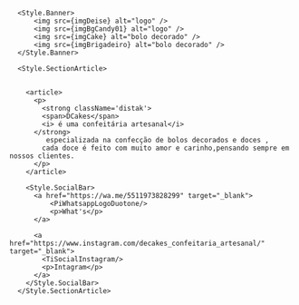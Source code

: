 
      <Style.Banner>
          <img src={imgDeise} alt="logo" />
          <img src={imgBgCandy01} alt="logo" />
          <img src={imgCake} alt="bolo decorado" />
          <img src={imgBrigadeiro} alt="bolo decorado" />
      </Style.Banner>

      <Style.SectionArticle>
   
        
        <article>
          <p>
            <strong className='distak'>
            <span>DCakes</span>
            <i> é uma confeitária artesanal</i>
          </strong>
             especializada na confecção de bolos decorados e doces ,
            cada doce é feito com muito amor e carinho,pensando sempre em nossos clientes.
          </p>
        </article>

        <Style.SocialBar>
          <a href="https://wa.me/5511973828299" target="_blank">
              <PiWhatsappLogoDuotone/>
              <p>What's</p>
          </a>

          <a href="https://www.instagram.com/decakes_confeitaria_artesanal/" target="_blank">
            <TiSocialInstagram/>
            <p>Intagram</p>
          </a>
        </Style.SocialBar>
      </Style.SectionArticle>
